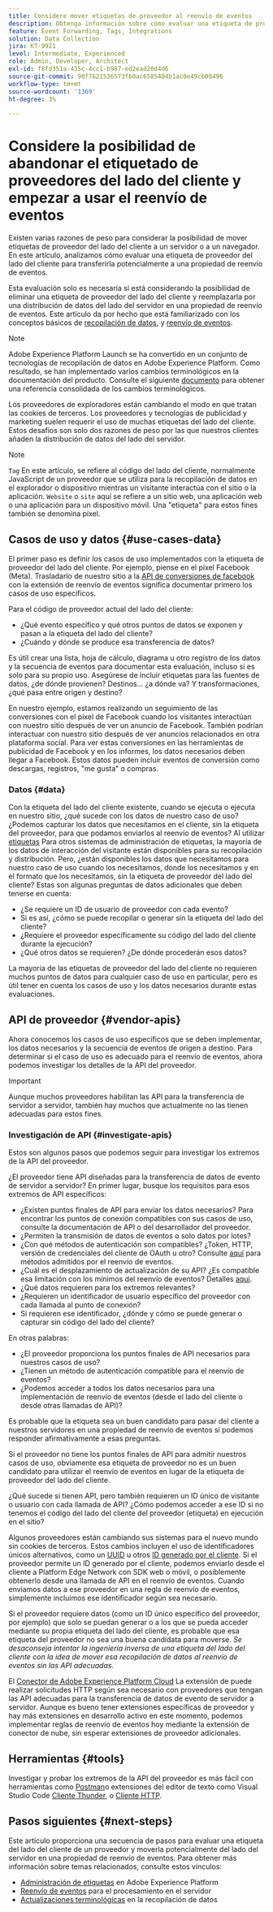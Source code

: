 ```yaml
---
title: Considere mover etiquetas de proveedor al reenvío de eventos
description: Obtenga información sobre cómo evaluar una etiqueta de proveedor del lado del cliente para la distribución de datos del lado del servidor.
feature: Event Forwarding, Tags, Integrations
solution: Data Collection
jira: KT-9921
level: Intermediate, Experienced
role: Admin, Developer, Architect
exl-id: f8fd351a-435c-4cc1-b987-ed2ead20d4d6
source-git-commit: 90f7621536573f60ac6585404b1ac0e49cb08496
workflow-type: tm+mt
source-wordcount: '1369'
ht-degree: 3%

---
```


# Considere la posibilidad de abandonar el etiquetado de proveedores del lado del cliente y empezar a usar el reenvío de eventos

Existen varias razones de peso para considerar la posibilidad de mover etiquetas de proveedor del lado del cliente a un servidor o a un navegador. En este artículo, analizamos cómo evaluar una etiqueta de proveedor del lado del cliente para transferirla potencialmente a una propiedad de reenvío de eventos.

Esta evaluación solo es necesaria si está considerando la posibilidad de eliminar una etiqueta de proveedor del lado del cliente y reemplazarla por una distribución de datos del lado del servidor en una propiedad de reenvío de eventos. Este artículo da por hecho que está familiarizado con los conceptos básicos de [recopilación de datos](https://experienceleague.adobe.com/docs/data-collection.html), y [reenvío de eventos](https://experienceleague.adobe.com/docs/experience-platform/tags/event-forwarding/overview.html).

>[!NOTE]
>
>Adobe Experience Platform Launch se ha convertido en un conjunto de tecnologías de recopilación de datos en Adobe Experience Platform. Como resultado, se han implementado varios cambios terminológicos en la documentación del producto. Consulte el siguiente [documento](https://experienceleague.adobe.com/docs/experience-platform/tags/term-updates.html) para obtener una referencia consolidada de los cambios terminológicos.

Los proveedores de exploradores están cambiando el modo en que tratan las cookies de terceros. Los proveedores y tecnologías de publicidad y marketing suelen requerir el uso de muchas etiquetas del lado del cliente. Estos desafíos son solo dos razones de peso por las que nuestros clientes añaden la distribución de datos del lado del servidor.

>[!NOTE]
>
>`Tag` En este artículo, se refiere al código del lado del cliente, normalmente JavaScript de un proveedor que se utiliza para la recopilación de datos en el explorador o dispositivo mientras un visitante interactúa con el sitio o la aplicación. `Website` o `site` aquí se refiere a un sitio web, una aplicación web o una aplicación para un dispositivo móvil. Una &quot;etiqueta&quot; para estos fines también se denomina píxel.

## Casos de uso y datos {#use-cases-data}

El primer paso es definir los casos de uso implementados con la etiqueta de proveedor del lado del cliente. Por ejemplo, piense en el píxel Facebook (Meta). Trasladarlo de nuestro sitio a la [API de conversiones de facebook](https://exchange.adobe.com/apps/ec/105509/facebook-conversions-api-extension) con la extensión de reenvío de eventos significa documentar primero los casos de uso específicos.

Para el código de proveedor actual del lado del cliente:

- ¿Qué evento específico y qué otros puntos de datos se exponen y pasan a la etiqueta del lado del cliente?
- ¿Cuándo y dónde se produce esa transferencia de datos?

Es útil crear una lista, hoja de cálculo, diagrama u otro registro de los datos y la secuencia de eventos para documentar esta evaluación, incluso si es solo para su propio uso. Asegúrese de incluir etiquetas para las fuentes de datos, ¿de dónde provienen? Destinos... ¿a dónde va? Y transformaciones, ¿qué pasa entre origen y destino?

En nuestro ejemplo, estamos realizando un seguimiento de las conversiones con el píxel de Facebook cuando los visitantes interactúan con nuestro sitio después de ver un anuncio de Facebook. También podrían interactuar con nuestro sitio después de ver anuncios relacionados en otra plataforma social. Para ver estas conversiones en las herramientas de publicidad de Facebook y en los informes, los datos necesarios deben llegar a Facebook. Estos datos pueden incluir eventos de conversión como descargas, registros, &quot;me gusta&quot; o compras.

### Datos {#data}

Con la etiqueta del lado del cliente existente, cuando se ejecuta o ejecuta en nuestro sitio, ¿qué sucede con los datos de nuestro caso de uso? ¿Podemos capturar los datos que necesitamos en el cliente, sin la etiqueta del proveedor, para que podamos enviarlos al reenvío de eventos? Al utilizar [etiquetas](https://experienceleague.adobe.com/docs/experience-platform/tags/home.html?lang=es) Para otros sistemas de administración de etiquetas, la mayoría de los datos de interacción del visitante están disponibles para su recopilación y distribución. Pero, ¿están disponibles los datos que necesitamos para nuestro caso de uso cuando los necesitamos, donde los necesitamos y en el formato que los necesitamos, sin la etiqueta de proveedor del lado del cliente? Estas son algunas preguntas de datos adicionales que deben tenerse en cuenta:

- ¿Se requiere un ID de usuario de proveedor con cada evento?
- Si es así, ¿cómo se puede recopilar o generar sin la etiqueta del lado del cliente?
- ¿Requiere el proveedor específicamente su código del lado del cliente durante la ejecución?
- ¿Qué otros datos se requieren? ¿De dónde procederán esos datos?

La mayoría de las etiquetas de proveedor del lado del cliente no requieren muchos puntos de datos para cualquier caso de uso en particular, pero es útil tener en cuenta los casos de uso y los datos necesarios durante estas evaluaciones.

## API de proveedor {#vendor-apis}

Ahora conocemos los casos de uso específicos que se deben implementar, los datos necesarios y la secuencia de eventos de origen a destino. Para determinar si el caso de uso es adecuado para el reenvío de eventos, ahora podemos investigar los detalles de la API del proveedor.

>[!IMPORTANT]
>
>Aunque muchos proveedores habilitan las API para la transferencia de servidor a servidor, también hay muchos que actualmente no las tienen adecuadas para estos fines.

### Investigación de API {#investigate-apis}

Estos son algunos pasos que podemos seguir para investigar los extremos de la API del proveedor.

¿El proveedor tiene API diseñadas para la transferencia de datos de evento de servidor a servidor? En primer lugar, busque los requisitos para esos extremos de API específicos:

- ¿Existen puntos finales de API para enviar los datos necesarios? Para encontrar los puntos de conexión compatibles con sus casos de uso, consulte la documentación de API o del desarrollador del proveedor.
- ¿Permiten la transmisión de datos de eventos o solo datos por lotes?
- ¿Con qué métodos de autenticación son compatibles? ¿Token, HTTP, versión de credenciales del cliente de OAuth u otro? Consulte [aquí](https://experienceleague.adobe.com/docs/experience-platform/tags/event-forwarding/secrets.html) para métodos admitidos por el reenvío de eventos.
- ¿Cuál es el desplazamiento de actualización de su API? ¿Es compatible esa limitación con los mínimos del reenvío de eventos? Detalles [aquí](https://experienceleague.adobe.com/docs/experience-platform/tags/event-forwarding/secrets.html#:~:text=you%20can%20configure%20the%20Refresh%20Offset%20value%20for%20the%20secret).
- ¿Qué datos requieren para los extremos relevantes?
- ¿Requieren un identificador de usuario específico del proveedor con cada llamada al punto de conexión?
- Si requieren ese identificador, ¿dónde y cómo se puede generar o capturar sin código del lado del cliente?

En otras palabras:

- ¿El proveedor proporciona los puntos finales de API necesarios para nuestros casos de uso?
- ¿Tienen un método de autenticación compatible para el reenvío de eventos?
- ¿Podemos acceder a todos los datos necesarios para una implementación de reenvío de eventos (desde el lado del cliente o desde otras llamadas de API)?

Es probable que la etiqueta sea un buen candidato para pasar del cliente a nuestros servidores en una propiedad de reenvío de eventos si podemos responder afirmativamente a esas preguntas.

Si el proveedor no tiene los puntos finales de API para admitir nuestros casos de uso, obviamente esa etiqueta de proveedor no es un buen candidato para utilizar el reenvío de eventos en lugar de la etiqueta de proveedor del lado del cliente.

¿Qué sucede si tienen API, pero también requieren un ID único de visitante o usuario con cada llamada de API? ¿Cómo podemos acceder a ese ID si no tenemos el código del lado del cliente del proveedor (etiqueta) en ejecución en el sitio?

Algunos proveedores están cambiando sus sistemas para el nuevo mundo sin cookies de terceros. Estos cambios incluyen el uso de identificadores únicos alternativos, como un [UUID](https://developer.mozilla.org/en-US/docs/Glossary/UUID) u otros [ID generado por el cliente](https://experienceleague.adobe.com/docs/experience-platform/edge/identity/first-party-device-ids.html). Si el proveedor permite un ID generado por el cliente, podemos enviarlo desde el cliente a Platform Edge Network con SDK web o móvil, o posiblemente obtenerlo desde una llamada de API en el reenvío de eventos. Cuando enviamos datos a ese proveedor en una regla de reenvío de eventos, simplemente incluimos ese identificador según sea necesario.

Si el proveedor requiere datos (como un ID único específico del proveedor, por ejemplo) que solo se puedan generar o a los que se pueda acceder mediante su propia etiqueta del lado del cliente, es probable que esa etiqueta del proveedor no sea una buena candidata para moverse. _Se desaconseja intentar la ingeniería inversa de una etiqueta del lado del cliente con la idea de mover esa recopilación de datos al reenvío de eventos sin las API adecuadas._

El [Conector de Adobe Experience Platform Cloud](https://experienceleague.adobe.com/docs/experience-platform/tags/extensions/adobe/cloud-connector/overview.html) La extensión de puede realizar solicitudes HTTP según sea necesario con proveedores que tengan las API adecuadas para la transferencia de datos de evento de servidor a servidor. Aunque es bueno tener extensiones específicas de proveedor y hay más extensiones en desarrollo activo en este momento, podemos implementar reglas de reenvío de eventos hoy mediante la extensión de conector de nube, sin esperar extensiones de proveedor adicionales.

## Herramientas {#tools}

Investigar y probar los extremos de la API del proveedor es más fácil con herramientas como [Postman](https://www.postman.com/)o extensiones del editor de texto como Visual Studio Code [Cliente Thunder](https://marketplace.visualstudio.com/items?itemName=rangav.vscode-thunder-client), o [Cliente HTTP](https://marketplace.visualstudio.com/items?itemName=mkloubert.vscode-http-client).

## Pasos siguientes {#next-steps}

Este artículo proporciona una secuencia de pasos para evaluar una etiqueta del lado del cliente de un proveedor y moverla potencialmente del lado del servidor en una propiedad de reenvío de eventos. Para obtener más información sobre temas relacionados, consulte estos vínculos:

- [Administración de etiquetas](https://experienceleague.adobe.com/docs/experience-platform/tags/home.html?lang=es) en Adobe Experience Platform
- [Reenvío de eventos](https://experienceleague.adobe.com/docs/experience-platform/tags/event-forwarding/overview.html) para el procesamiento en el servidor
- [Actualizaciones terminológicas](https://experienceleague.adobe.com/docs/experience-platform/tags/term-updates.html) en la recopilación de datos
